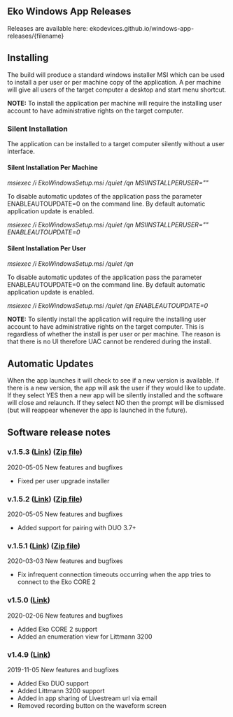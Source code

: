 ## Eko Windows App Releases

Releases are available here: ekodevices.github.io/windows-app-releases/{filename}

## Installing

The build will produce a standard windows installer MSI which can be used to install a per user or per machine copy of the application. A per machine will give all users of the target computer a desktop and start menu shortcut.

**NOTE:**
To install the application per machine will require the installing user account to have administrative rights on the target computer.

### Silent Installation

The application can be installed to a target computer silently without a user interface.

#### Silent Installation Per Machine

_msiexec /i EkoWindowsSetup.msi /quiet /qn MSIINSTALLPERUSER=""_

To disable automatic updates of the application pass the parameter ENABLEAUTOUPDATE=0 on the command line. By default automatic application update is enabled.

_msiexec /i EkoWindowsSetup.msi /quiet /qn MSIINSTALLPERUSER="" ENABLEAUTOUPDATE=0_

#### Silent Installation Per User

_msiexec /i EkoWindowsSetup.msi /quiet /qn_

To disable automatic updates of the application pass the parameter ENABLEAUTOUPDATE=0 on the command line. By default automatic application update is enabled.

_msiexec /i EkoWindowsSetup.msi /quiet /qn ENABLEAUTOUPDATE=0_

**NOTE:**
To silently install the application will require the installing user account to have administrative rights on the target computer. This is regardless of whether the install is per user or per machine. The reason is that there is no UI therefore UAC cannot be rendered during the install.

## Automatic Updates

When the app launches it will check to see if a new version is available.
If there is a new version, the app will ask the user if they would like to update.
If they select YES then a new app will be silently installed and the software will close and relaunch.
If they select NO then the prompt will be dismissed (but will reappear whenever the app is launched in the future).


## Software release notes

### v.1.5.3 (<a href="https://github.com/EkoDevices/windows-app-releases/releases/download/v1.5.3/Eko.Windows.App.Installer.v1.5.3.msi">Link</a>) (<a href="https://github.com/EkoDevices/windows-app-releases/releases/download/v1.5.3/Eko.Windows.App.Installer.v1.5.3.msi.zip">Zip file</a>)

2020-05-05
New features and bugfixes
* Fixed per user upgrade installer


### v.1.5.2 (<a href="https://ekodevices.github.io/windows-app-releases/Eko%20Windows%20App%20Installer%20v1.5.2.msi">Link</a>) (<a href="https://ekodevices.github.io/windows-app-releases/Eko%20Windows%20App%20Installer%20v1.5.2.msi.zip">Zip file</a>)
2020-05-05
New features and bugfixes
* Added support for pairing with DUO 3.7+

### v.1.5.1 (<a href="https://github.com/EkoDevices/windows-app-releases/releases/download/v1.5.1/Eko.Windows.App.Installer.v1.5.1.msi">Link</a>) (<a href="https://github.com/EkoDevices/windows-app-releases/releases/download/v1.5.1/Eko.Windows.App.Installer.v1.5.1.msi.zip">Zip file</a>)
2020-03-03
New features and bugfixes
* Fix infrequent connection timeouts occurring when the app tries to connect to the Eko CORE 2

### v1.5.0 (<a href="https://github.com/EkoDevices/windows-app-releases/releases/download/v1.5.0/Eko.Windows.App.Installer.v1.5.0.msi">Link</a>)
2020-02-06
New features and bugfixes
* Added Eko CORE 2 support
* Added an enumeration view for Littmann 3200

### v1.4.9 (<a href="https://github.com/EkoDevices/INTERNAL-Eko-Windows-App/releases/download/v1.4.9.3/EkoWindowsSetup.msi">Link</a>)
2019-11-05
New features and bugfixes
* Added Eko DUO support
* Added Littmann 3200 support
* Added in app sharing of Livestream url via email
* Removed recording button on the waveform screen

